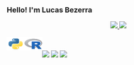 ### Hello! I'm Lucas Bezerra
<div align="center">
  <a href="https://github.com/lucasmbez">
  <img height="150em" src="https://github-readme-stats.vercel.app/api?username=lucasmbez&show_icons=false&theme=dark&include_all_commits=true&count_private=true"/>
  <img height="150em" src="https://github-readme-stats.vercel.app/api/top-langs/?username=lucasmbez&layout=compact&langs_count=7&theme=dark"/>
</div>
</div>
<div style="display: inline_block"><br>
  <img align="left" alt="lucas-Python" height="30" width="40" src="https://raw.githubusercontent.com/devicons/devicon/master/icons/python/python-original.svg">
  <img align="left" alt="lucas-R" height="30" width="40" src="https://raw.githubusercontent.com/devicons/devicon/master/icons/r/r-original.svg">
</div>
  
  ##
 
<div> 
  <a href="https://www.youtube.com/channel/UCI8jrBNUVUg5piSeiOh901A" target="_blank"><img src="https://img.shields.io/badge/YouTube-FF0000?style=for-the-badge&logo=youtube&logoColor=white" target="_blank"></a>
  <a href = "mailto:lucasmbez@gmail.com"><img src="https://img.shields.io/badge/-Gmail-%23333?style=for-the-badge&logo=gmail&logoColor=white" target="_blank"></a>
  <a href="https://www.linkedin.com/in/lucasmbez" target="_blank"><img src="https://img.shields.io/badge/-LinkedIn-%230077B5?style=for-the-badge&logo=linkedin&logoColor=white" target="_blank"></a> 
</div>
